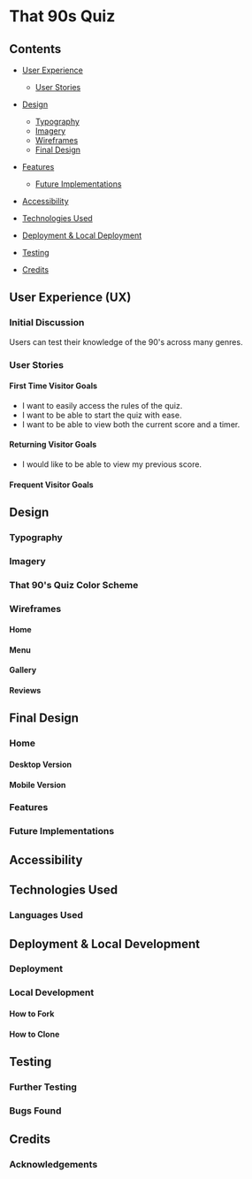 # That 90s Quiz

## Contents

* [User Experience](#user-experience-ux)
  * [User Stories](#user-stories)

* [Design](#design)
  * [Typography](#typography)
  * [Imagery](#imagery)
  * [Wireframes](#wireframes)
  * [Final Design](#design)

* [Features](#features)
  * [Future Implementations](#future-implementations)

* [Accessibility](#accessibility)

* [Technologies Used](#technologies-used)

* [Deployment & Local Deployment](#deployment--local-development)

* [Testing](#testing)

* [Credits](#credits)




## User Experience (UX) 

### Initial Discussion

Users can test their knowledge of the 90's across many genres.


### User Stories

#### First Time Visitor Goals

- I want to easily access the rules of the quiz.
- I want to be able to start the quiz with ease.
- I want to be able to view both the current score and a timer.
#### Returning Visitor Goals

- I would like to be able to view my previous score.

#### Frequent Visitor Goals


## Design

### Typography

### Imagery

### That 90's Quiz Color Scheme 


### Wireframes

#### Home 

#### Menu

#### Gallery

#### Reviews


## Final Design

### Home 

#### Desktop Version


#### Mobile Version

### Features


### Future Implementations
 
   
## Accessibility



## Technologies Used

### Languages Used


## Deployment & Local Development

### Deployment

### Local Development

#### How to Fork

#### How to Clone
## Testing


### Further Testing


### Bugs Found


## Credits



### Acknowledgements